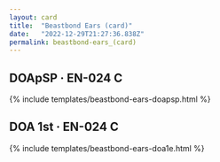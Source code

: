 ```yaml
---
layout: card
title:  "Beastbond Ears (card)"
date:   "2022-12-29T21:27:36.838Z"
permalink: beastbond-ears_(card)
---
```


## DOApSP &middot; EN-024 C

{% include templates/beastbond-ears-doapsp.html %}


## DOA 1st &middot; EN-024 C

{% include templates/beastbond-ears-doa1e.html %}
